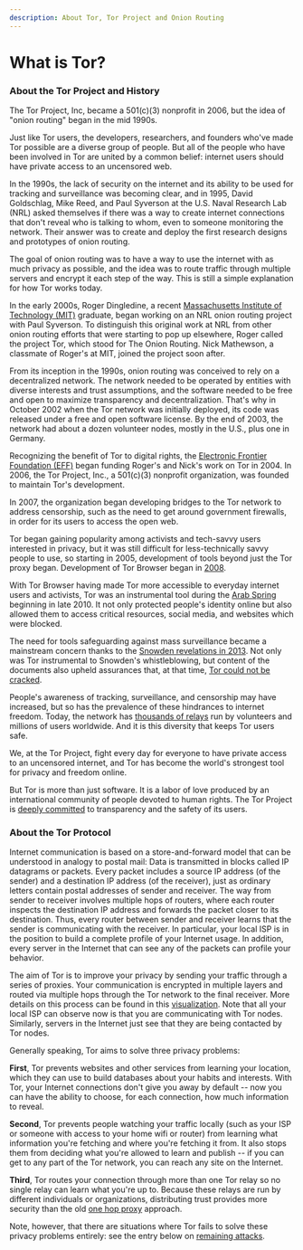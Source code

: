 ```yaml
---
description: About Tor, Tor Project and Onion Routing
---
```


# What is Tor?

### About the Tor Project and History

The Tor Project, Inc, became a 501(c)(3) nonprofit in 2006, but the idea of "onion routing" began in the mid 1990s.

Just like Tor users, the developers, researchers, and founders who've made Tor possible are a diverse group of people. But all of the people who have been involved in Tor are united by a common belief: internet users should have private access to an uncensored web.

In the 1990s, the lack of security on the internet and its ability to be used for tracking and surveillance was becoming clear, and in 1995, David Goldschlag, Mike Reed, and Paul Syverson at the U.S. Naval Research Lab (NRL) asked themselves if there was a way to create internet connections that don't reveal who is talking to whom, even to someone monitoring the network. Their answer was to create and deploy the first research designs and prototypes of onion routing.

The goal of onion routing was to have a way to use the internet with as much privacy as possible, and the idea was to route traffic through multiple servers and encrypt it each step of the way. This is still a simple explanation for how Tor works today.

In the early 2000s, Roger Dingledine, a recent [Massachusetts Institute of Technology (MIT)](https://web.mit.edu/) graduate, began working on an NRL onion routing project with Paul Syverson. To distinguish this original work at NRL from other onion routing efforts that were starting to pop up elsewhere, Roger called the project Tor, which stood for The Onion Routing. Nick Mathewson, a classmate of Roger's at MIT, joined the project soon after.

From its inception in the 1990s, onion routing was conceived to rely on a decentralized network. The network needed to be operated by entities with diverse interests and trust assumptions, and the software needed to be free and open to maximize transparency and decentralization. That's why in October 2002 when the Tor network was initially deployed, its code was released under a free and open software license. By the end of 2003, the network had about a dozen volunteer nodes, mostly in the U.S., plus one in Germany.

Recognizing the benefit of Tor to digital rights, the [Electronic Frontier Foundation (EFF)](https://www.eff.org/) began funding Roger's and Nick's work on Tor in 2004. In 2006, the Tor Project, Inc., a 501(c)(3) nonprofit organization, was founded to maintain Tor's development.

In 2007, the organization began developing bridges to the Tor network to address censorship, such as the need to get around government firewalls, in order for its users to access the open web.

Tor began gaining popularity among activists and tech-savvy users interested in privacy, but it was still difficult for less-technically savvy people to use, so starting in 2005, development of tools beyond just the Tor proxy began. Development of Tor Browser began in [2008](https://lists.torproject.org/pipermail/tor-talk/2008-January/007837.html).

With Tor Browser having made Tor more accessible to everyday internet users and activists, Tor was an instrumental tool during the [Arab Spring](https://en.wikipedia.org/wiki/Arab\_Spring) beginning in late 2010. It not only protected people's identity online but also allowed them to access critical resources, social media, and websites which were blocked.

The need for tools safeguarding against mass surveillance became a mainstream concern thanks to the [Snowden revelations in 2013](https://www.theguardian.com/world/interactive/2013/nov/01/snowden-nsa-files-surveillance-revelations-decoded#section/1). Not only was Tor instrumental to Snowden's whistleblowing, but content of the documents also upheld assurances that, at that time, [Tor could not be cracked](https://www.wired.com/story/the-grand-tor/).

People's awareness of tracking, surveillance, and censorship may have increased, but so has the prevalence of these hindrances to internet freedom. Today, the network has [thousands of relays](https://metrics.torproject.org/) run by volunteers and millions of users worldwide. And it is this diversity that keeps Tor users safe.

We, at the Tor Project, fight every day for everyone to have private access to an uncensored internet, and Tor has become the world's strongest tool for privacy and freedom online.

But Tor is more than just software. It is a labor of love produced by an international community of people devoted to human rights. The Tor Project is [deeply committed](https://blog.torproject.org/tor-social-contract) to transparency and the safety of its users.

### About the Tor Protocol

Internet communication is based on a store-and-forward model that can be understood in analogy to postal mail: Data is transmitted in blocks called IP datagrams or packets. Every packet includes a source IP address (of the sender) and a destination IP address (of the receiver), just as ordinary letters contain postal addresses of sender and receiver. The way from sender to receiver involves multiple hops of routers, where each router inspects the destination IP address and forwards the packet closer to its destination. Thus, every router between sender and receiver learns that the sender is communicating with the receiver. In particular, your local ISP is in the position to build a complete profile of your Internet usage. In addition, every server in the Internet that can see any of the packets can profile your behavior.

The aim of Tor is to improve your privacy by sending your traffic through a series of proxies. Your communication is encrypted in multiple layers and routed via multiple hops through the Tor network to the final receiver. More details on this process can be found in this [visualization](https://support.torproject.org/https/https-1/). Note that all your local ISP can observe now is that you are communicating with Tor nodes. Similarly, servers in the Internet just see that they are being contacted by Tor nodes.

Generally speaking, Tor aims to solve three privacy problems:

**First**, Tor prevents websites and other services from learning your location, which they can use to build databases about your habits and interests. With Tor, your Internet connections don't give you away by default -- now you can have the ability to choose, for each connection, how much information to reveal.

**Second**, Tor prevents people watching your traffic locally (such as your ISP or someone with access to your home wifi or router) from learning what information you're fetching and where you're fetching it from. It also stops them from deciding what you're allowed to learn and publish -- if you can get to any part of the Tor network, you can reach any site on the Internet.

**Third**, Tor routes your connection through more than one Tor relay so no single relay can learn what you're up to. Because these relays are run by different individuals or organizations, distributing trust provides more security than the old [one hop proxy](https://support.torproject.org/about/how-is-tor-different-from-other-proxies/) approach.

Note, however, that there are situations where Tor fails to solve these privacy problems entirely: see the entry below on [remaining attacks](https://support.torproject.org/about/attacks-on-onion-routing/).
